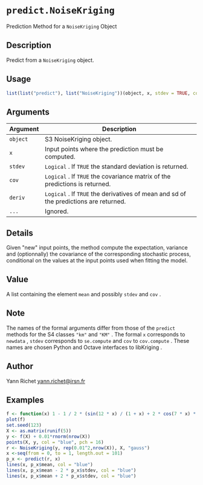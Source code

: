# `predict.NoiseKriging`

Prediction Method  for a `NoiseKriging` Object


## Description

Predict from a `NoiseKriging` object.


## Usage

```r
list(list("predict"), list("NoiseKriging"))(object, x, stdev = TRUE, cov = FALSE, deriv = FALSE, ...)
```


## Arguments

Argument      |Description
------------- |----------------
`object`     |     S3 NoiseKriging object.
`x`     |     Input points where the prediction must be computed.
`stdev`     |     `Logical` . If `TRUE` the standard deviation is returned.
`cov`     |     `Logical` . If `TRUE` the covariance matrix of the predictions is returned.
`deriv`     |     `Logical` . If `TRUE` the derivatives of mean and sd of the predictions are returned.
`...`     |     Ignored.


## Details

Given "new" input points, the method compute the expectation,
 variance and (optionnally) the covariance of the corresponding
 stochastic process, conditional on the values at the input points
 used when fitting the model.


## Value

A list containing the element `mean` and possibly
  `stdev` and `cov` .


## Note

The names of the formal arguments differ from those of the
  `predict` methods for the S4 classes `"km"` and
  `"KM"` . The formal `x` corresponds to
  `newdata` , `stdev` corresponds to `se.compute` 
 and `cov` to `cov.compute` . These names are chosen
  Python and Octave interfaces to libKriging .


## Author

Yann Richet yann.richet@irsn.fr


## Examples

```r
f <- function(x) 1 - 1 / 2 * (sin(12 * x) / (1 + x) + 2 * cos(7 * x) * x^5 + 0.7)
plot(f)
set.seed(123)
X <- as.matrix(runif(5))
y <- f(X) + 0.01*rnorm(nrow(X))
points(X, y, col = "blue", pch = 16)
r <- NoiseKriging(y, rep(0.01^2,nrow(X)), X, "gauss")
x <-seq(from = 0, to = 1, length.out = 101)
p_x <- predict(r, x)
lines(x, p_x$mean, col = "blue")
lines(x, p_x$mean - 2 * p_x$stdev, col = "blue")
lines(x, p_x$mean + 2 * p_x$stdev, col = "blue")
```


